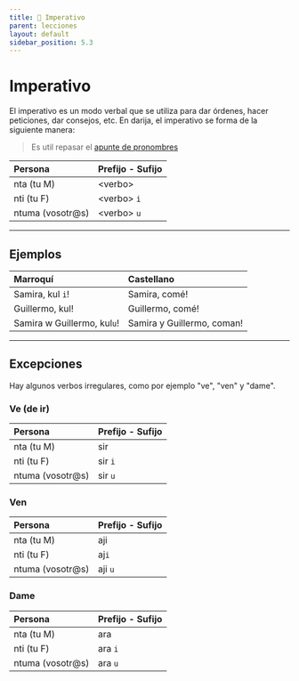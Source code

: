 ```yaml
---
title: 📖 Imperativo
parent: lecciones
layout: default
sidebar_position: 5.3
---
```


# Imperativo

El imperativo es un modo verbal que se utiliza para dar órdenes, hacer peticiones, dar consejos, etc. En darija, el imperativo se forma de la siguiente manera:

> Es util repasar el [apunte de pronombres](../vocabulario/pronombres.md)

| Persona          | Prefijo - Sufijo |
|:-----------------|:-----------------|
| nta (tu M)       | \<verbo\>        |
| nti (tu F)       | \<verbo\> `i`    |
| ntuma (vosotr@s) | \<verbo\> `u`    |

---

## Ejemplos

| Marroquí                    | Castellano                 |
|:----------------------------|:---------------------------|
| Samira, kul `i`!            | Samira, comé!              |
| Guillermo, kul!             | Guillermo, comé!           |
| Samira w Guillermo, kul`u`! | Samira y Guillermo, coman! |



---

## Excepciones

Hay algunos verbos irregulares, como por ejemplo "ve", "ven" y "dame".

### Ve (de ir)
| Persona          | Prefijo - Sufijo |
|:-----------------|:-----------------|
| nta (tu M)       | sir              |
| nti (tu F)       | sir `i`          |
| ntuma (vosotr@s) | sir `u`          |


### Ven

| Persona          | Prefijo - Sufijo |
|:-----------------|:-----------------|
| nta (tu M)       | aji               |
| nti (tu F)       | aj`i`           |
| ntuma (vosotr@s) | aji `u`           |


### Dame

| Persona          | Prefijo - Sufijo |
|:-----------------|:-----------------|
| nta (tu M)       | ara              |
| nti (tu F)       | ara `i`          |
| ntuma (vosotr@s) | ara `u`          |

